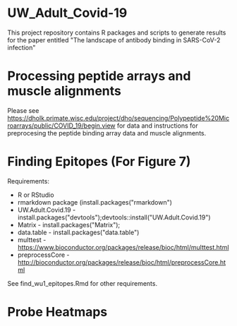 # UW_Adult_Covid-19

This project repository contains R packages and scripts to generate results for the paper entitled
"The landscape of antibody binding in SARS-CoV-2 infection"

# Processing peptide arrays and muscle alignments

Please see https://dholk.primate.wisc.edu/project/dho/sequencing/Polypeptide%20Microarrays/public/COVID_19/begin.view for data
and instructions for preprocesing the peptide binding array data and muscle alignments.


# Finding Epitopes (For Figure 7)

Requirements:
- R or RStudio
- rmarkdown package (install.packages("rmarkdown")
- UW.Adult.Covid.19 - install.packages("devtools");devtools::install("UW.Adult.Covid.19")
- Matrix - install.packages("Matrix");
- data.table - install.packages("data.table")
- multtest - https://www.bioconductor.org/packages/release/bioc/html/multtest.html
- preprocessCore - http://bioconductor.org/packages/release/bioc/html/preprocessCore.html

See find_wu1_epitopes.Rmd for other requirements.


# Probe Heatmaps

<Insert Instructions here for heatmap>

